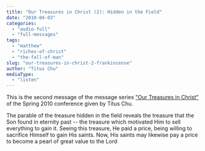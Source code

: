 ```yaml
---
title: "Our Treasures in Christ (2): Hidden in the Field"
date: "2010-04-03"
categories: 
  - "audio-full"
  - "full-messages"
tags: 
  - "matthew"
  - "riches-of-christ"
  - "the-fall-of-man"
slug: "our-treasures-in-christ-2-frankincense"
author: "Titus Chu"
mediaType: 
  - "listen"
---
```


This is the second message of the message series ["Our Treasures in Christ"](https://www.asweetsavor.org/conference-2010-spring/) of the Spring 2010 conference given by Titus Chu.

The parable of the treasure hidden in the field reveals the treasure that the Son found in eternity past -- the treasure which motivated Him to sell everything to gain it. Seeing this treasure, He paid a price, being willing to sacrifice Himself to gain His saints. Now, His saints may likewise pay a price to become a pearl of great value to the Lord
